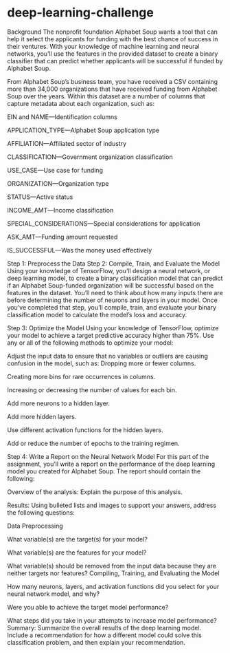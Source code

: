 # deep-learning-challenge
Background
The nonprofit foundation Alphabet Soup wants a tool that can help it select the applicants for funding with the best chance of success in their ventures. With your knowledge of machine learning and neural networks, you’ll use the features in the provided dataset to create a binary classifier that can predict whether applicants will be successful if funded by Alphabet Soup.

From Alphabet Soup’s business team, you have received a CSV containing more than 34,000 organizations that have received funding from Alphabet Soup over the years. Within this dataset are a number of columns that capture metadata about each organization, such as:

EIN and NAME—Identification columns

APPLICATION_TYPE—Alphabet Soup application type

AFFILIATION—Affiliated sector of industry

CLASSIFICATION—Government organization classification

USE_CASE—Use case for funding

ORGANIZATION—Organization type

STATUS—Active status

INCOME_AMT—Income classification

SPECIAL_CONSIDERATIONS—Special considerations for application

ASK_AMT—Funding amount requested

IS_SUCCESSFUL—Was the money used effectively

Step 1: Preprocess the Data
Step 2: Compile, Train, and Evaluate the Model
Using your knowledge of TensorFlow, you’ll design a neural network, or deep learning model, to create a binary classification model that can predict if an Alphabet Soup-funded organization will be successful based on the features in the dataset. You’ll need to think about how many inputs there are before determining the number of neurons and layers in your model. Once you’ve completed that step, you’ll compile, train, and evaluate your binary classification model to calculate the model’s loss and accuracy.

Step 3: Optimize the Model
Using your knowledge of TensorFlow, optimize your model to achieve a target predictive accuracy higher than 75%. Use any or all of the following methods to optimize your model:

Adjust the input data to ensure that no variables or outliers are causing confusion in the model, such as: Dropping more or fewer columns.

Creating more bins for rare occurrences in columns.

Increasing or decreasing the number of values for each bin.

Add more neurons to a hidden layer.

Add more hidden layers.

Use different activation functions for the hidden layers.

Add or reduce the number of epochs to the training regimen.

Step 4: Write a Report on the Neural Network Model
For this part of the assignment, you’ll write a report on the performance of the deep learning model you created for Alphabet Soup. The report should contain the following:

Overview of the analysis: Explain the purpose of this analysis.

Results: Using bulleted lists and images to support your answers, address the following questions:

Data Preprocessing

  What variable(s) are the target(s) for your model?
  
  What variable(s) are the features for your model?
  
  What variable(s) should be removed from the input data because they are neither targets nor features?
Compiling, Training, and Evaluating the Model

 How many neurons, layers, and activation functions did you select for your neural network model, and why?
 
 Were you able to achieve the target model performance?
 
 What steps did you take in your attempts to increase model performance?
Summary: Summarize the overall results of the deep learning model. Include a recommendation for how a different model could solve this classification problem, and then explain your recommendation.
